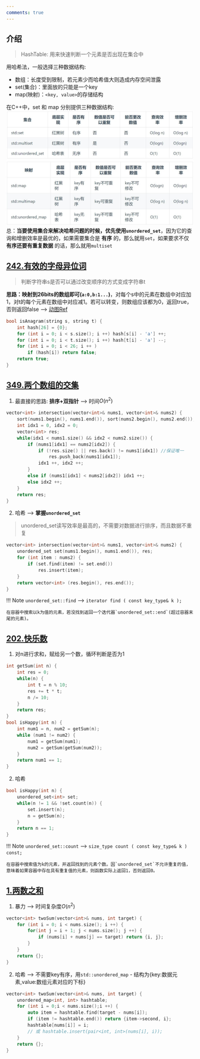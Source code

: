 ```yaml
---
comments: true
---
```


## 介绍

> HashTable: 用来快速判断一个元素是否出现在集合中

用哈希法，一般选择三种数据结构: 

- 数组：长度受到限制，若元素少而哈希值大则造成内存空间泄露
- set(集合)：里面放的只能是一个key
- map(映射)：`<key, value>`的存储结构

在C++中，set 和 map 分别提供三种数据结构: 
![set](../assets/set.jpg)
![map](../assets/map.jpg)
总：**当要使用集合来解决哈希问题的时候，优先使用`unordered_set`**，因为它的查询和增删效率是最优的，如果需要集合是 **有序** 的，那么就用`set`，如果要求不仅 **有序还要有重复数据** 的话，那么就用`multiset`

## [242.有效的字母异位词](https://leetcode.cn/problems/valid-anagram/description/)

> 判断字符串s是否可以通过改变顺序的方式变成字符串t

**思路：映射到26bits的数组即可(`a:0,b:1...`)**，对每个s中的元素在数组中对应加1，对t的每个元素在数组中对应减1。若可以转变，则数组应该都为0，返回true，否则返回false  --> [动图Ref](https://code-thinking.cdn.bcebos.com/gifs/242.%E6%9C%89%E6%95%88%E7%9A%84%E5%AD%97%E6%AF%8D%E5%BC%82%E4%BD%8D%E8%AF%8D.gif)
```c++ linenums="1"
bool isAnagram(string s, string t) {
    int hash[26] = {0};
    for (int i = 0; i < s.size(); i ++) hash[s[i] - 'a'] ++;
    for (int i = 0; i < t.size(); i ++) hash[t[i] - 'a'] --;
    for (int i = 0; i < 26; i ++ )
        if (hash[i]) return false;
    return true;
}
```

## [349.两个数组的交集](https://leetcode.cn/problems/intersection-of-two-arrays/description/)

1. 最直接的思路: **排序+双指针**  --> 时间$O(n^2)$
```c++ linenums="1"
vector<int> intersection(vector<int>& nums1, vector<int>& nums2) {
    sort(nums1.begin(), nums1.end()), sort(nums2.begin(), nums2.end());
    int idx1 = 0, idx2 = 0;
    vector<int> res;
    while(idx1 < nums1.size() && idx2 < nums2.size()) {
        if (nums1[idx1] == nums2[idx2]) {
            if (!res.size() || res.back() != nums1[idx1]) //保证唯一
                res.push_back(nums1[idx1]);
            idx1 ++, idx2 ++;
        }
        else if (nums1[idx1] < nums2[idx2]) idx1 ++;
        else idx2 ++;
    }
    return res;
}
```
2. 哈希 --> **掌握`unordered_set`**

> unordered_set读写效率是最高的，不需要对数据进行排序，而且数据不重复 

```c++ linenums="1" hl_lines="2"
vector<int> intersection(vector<int>& nums1, vector<int>& nums2) {
    unordered_set set(nums1.begin(), nums1.end()), res;
    for (int item : nums2) {
        if (set.find(item) != set.end()) 
            res.insert(item);
    }
    return vector<int> (res.begin(), res.end());
}
```

!!! Note
    `unordered_set::find` --> `iterator find ( const key_type& k );` 
    
    在容器中搜索以k为值的元素，若没找到返回一个迭代器`unordered_set::end`(超过容器末尾的元素)。


## [202.快乐数](https://leetcode.cn/problems/happy-number/description/)

1. 对n进行求和，赋给另一个数，循环判断是否为1
```c++ linenums="1"
int getSum(int n) {
    int res = 0;
    while(n) {
        int t = n % 10;
        res += t * t;
        n /= 10;
    }
    return res;
}
bool isHappy(int n) {
    int num1 = n, num2 = getSum(n);
    while (num1 != num2) {
        num1 = getSum(num1);
        num2 = getSum(getSum(num2));
    }
    return num1 == 1;
}
```
2. 哈希
```c++ linenums="1" hl_lines="2"
bool isHappy(int n) {
    unordered_set<int> set;
    while(n != 1 && !set.count(n)) {
        set.insert(n);
        n = getSum(n);
    }
    return n == 1;
}
```

!!! Note
    `unordered_set::count` --> `size_type count ( const key_type& k ) const;`

    在容器中搜索值为k的元素，并返回找到的元素个数。因`unordered_set`不允许重复的值，意味着如果容器中存在具有重复值的元素，则函数实际上返回1，否则返回0。

## [1.两数之和](https://leetcode.cn/problems/two-sum/description/)

1. 暴力 --> 时间复杂度$O(n^2)$
```c++ linenums="1"
vector<int> twoSum(vector<int>& nums, int target) {
    for (int i = 0; i < nums.size(); i ++) {
        for(int j = i + 1; j < nums.size(); j ++) {
            if (nums[i] + nums[j] == target) return {i, j};
        }
    }
    return {};
}
```
2. 哈希 --> 不需要key有序，用`std::unordered_map`
       - 结构为{key:数据元素,value:数组元素对应的下标}
```c++ linenums="1" hl_lines="2"
vector<int> twoSum(vector<int>& nums, int target) {
    unordered_map<int, int> hashtable;
    for (int i = 0;i < nums.size();i ++) {
        auto item = hashtable.find(target - nums[i]);
        if (item != hashtable.end()) return {item->second, i};
        hashtable[nums[i]] = i;
        // 或 hashtable.insert(pair<int, int>(nums[i], i));
    }
    return {};
}
```


